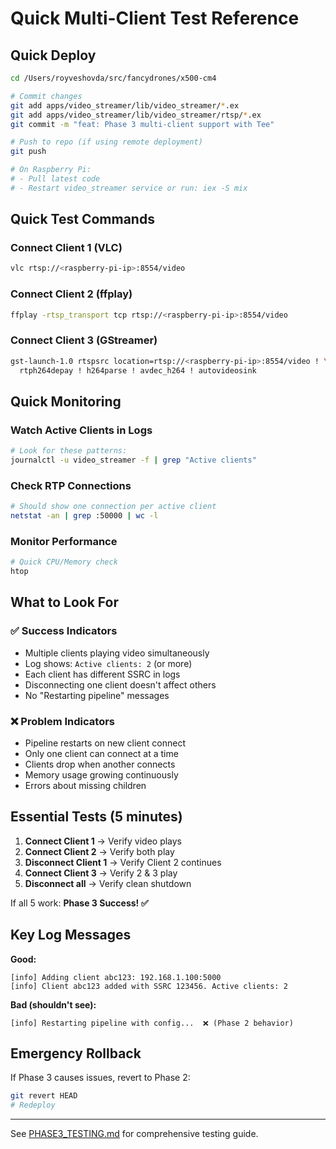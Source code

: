 # Quick Multi-Client Test Reference

## Quick Deploy
```bash
cd /Users/royveshovda/src/fancydrones/x500-cm4

# Commit changes
git add apps/video_streamer/lib/video_streamer/*.ex
git add apps/video_streamer/lib/video_streamer/rtsp/*.ex
git commit -m "feat: Phase 3 multi-client support with Tee"

# Push to repo (if using remote deployment)
git push

# On Raspberry Pi:
# - Pull latest code
# - Restart video_streamer service or run: iex -S mix
```

## Quick Test Commands

### Connect Client 1 (VLC)
```bash
vlc rtsp://<raspberry-pi-ip>:8554/video
```

### Connect Client 2 (ffplay)
```bash
ffplay -rtsp_transport tcp rtsp://<raspberry-pi-ip>:8554/video
```

### Connect Client 3 (GStreamer)
```bash
gst-launch-1.0 rtspsrc location=rtsp://<raspberry-pi-ip>:8554/video ! \
  rtph264depay ! h264parse ! avdec_h264 ! autovideosink
```

## Quick Monitoring

### Watch Active Clients in Logs
```bash
# Look for these patterns:
journalctl -u video_streamer -f | grep "Active clients"
```

### Check RTP Connections
```bash
# Should show one connection per active client
netstat -an | grep :50000 | wc -l
```

### Monitor Performance
```bash
# Quick CPU/Memory check
htop
```

## What to Look For

### ✅ Success Indicators
- Multiple clients playing video simultaneously
- Log shows: `Active clients: 2` (or more)
- Each client has different SSRC in logs
- Disconnecting one client doesn't affect others
- No "Restarting pipeline" messages

### ❌ Problem Indicators
- Pipeline restarts on new client connect
- Only one client can connect at a time
- Clients drop when another connects
- Memory usage growing continuously
- Errors about missing children

## Essential Tests (5 minutes)

1. **Connect Client 1** → Verify video plays
2. **Connect Client 2** → Verify both play
3. **Disconnect Client 1** → Verify Client 2 continues
4. **Connect Client 3** → Verify 2 & 3 play
5. **Disconnect all** → Verify clean shutdown

If all 5 work: **Phase 3 Success! ✅**

## Key Log Messages

**Good:**
```
[info] Adding client abc123: 192.168.1.100:5000
[info] Client abc123 added with SSRC 123456. Active clients: 2
```

**Bad (shouldn't see):**
```
[info] Restarting pipeline with config...  ❌ (Phase 2 behavior)
```

## Emergency Rollback

If Phase 3 causes issues, revert to Phase 2:
```bash
git revert HEAD
# Redeploy
```

---
See [PHASE3_TESTING.md](./PHASE3_TESTING.md) for comprehensive testing guide.
